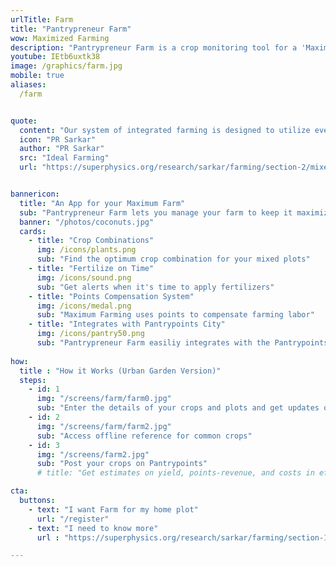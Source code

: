 ```yaml
---
urlTitle: Farm
title: "Pantrypreneur Farm"
wow: Maximized Farming
description: "Pantrypreneur Farm is a crop monitoring tool for a 'Maximum Farm'"
youtube: IEtb6uxtk38
image: /graphics/farm.jpg
mobile: true
aliases:
  /farm


quote:
  content: "Our system of integrated farming is designed to utilize every inch of land. The surface, the sub-surface and the space above the surface is to be used 100%."
  icon: "PR Sarkar"
  author: "PR Sarkar"
  src: "Ideal Farming"
  url: "https://superphysics.org/research/sarkar/farming/section-2/mixed"


bannericon:
  title: "An App for your Maximum Farm"
  sub: "Pantrypreneur Farm lets you manage your farm to keep it maximized using crop-combinations, organic fertilizers, and the Pantrypoints system."
  banner: "/photos/coconuts.jpg"
  cards:
    - title: "Crop Combinations"
      img: /icons/plants.png
      sub: "Find the optimum crop combination for your mixed plots"
    - title: "Fertilize on Time"
      img: /icons/sound.png    
      sub: "Get alerts when it's time to apply fertilizers"
    - title: "Points Compensation System"
      img: /icons/medal.png
      sub: "Maximum Farming uses points to compensate farming labor"
    - title: "Integrates with Pantrypoints City"
      img: /icons/pantry50.png
      sub: "Pantrypreneur Farm easiliy integrates with the Pantrypoints system"
      
how:
  title : "How it Works (Urban Garden Version)"
  steps:
    - id: 1
      img: "/screens/farm/farm0.jpg"
      sub: "Enter the details of your crops and plots and get updates on the needs of your crops"
    - id: 2
      img: "/screens/farm/farm2.jpg"
      sub: "Access offline reference for common crops"
    - id: 3
      img: "/screens/farm2.jpg"
      sub: "Post your crops on Pantrypoints"
      # title: "Get estimates on yield, points-revenue, and costs in effort (via the Effort Theory of Value)"

cta:
  buttons:
    - text: "I want Farm for my home plot"
      url: "/register"
    - text: "I need to know more"
      url : "https://superphysics.org/research/sarkar/farming/section-1/agriculture"

---
```

